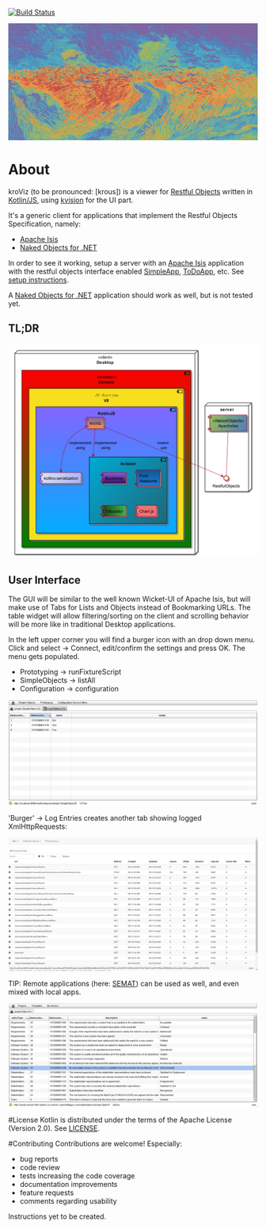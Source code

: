[![Build Status](https://travis-ci.com/joerg-rade/kroviz.svg?branch=master)](https://travis-ci.com/joerg-rade/kroviz.svg?branch=master)

![Preview](./images/WheatFieldWithCrows.png)
# About

kroViz (to be pronounced: [krous]) is a viewer for [Restful Objects](http://www.restfulobjects.org) written in [Kotlin/JS](https://github.com/JetBrains/kotlin/tree/master/js), using [kvision](https://rjaros.github.io/kvision) for the UI part. 

It's a generic client for applications that implement the Restful Objects Specification, namely:

* [Apache Isis](https://isis.apache.org/)
* [Naked Objects for .NET](http://nakedobjects.net/home/index.shtml)

In order to see it working, setup a server with an [Apache Isis](https://isis.apache.org/) application with the restful objects interface enabled 
[SimpleApp](https://github.com/apache/isis/tree/master/example/application/simpleapp), [ToDoApp](https://github.com/isisaddons/isis-app-todoapp), 
etc. See [setup instructions](./docs/BACKEND.md). 

A [Naked Objects for .NET](http://nakedobjects.net/home/index.shtml) application should work as well, but is not tested yet.

## TL;DR
![Preview](./images/arc-overview.png)

## User Interface

The GUI will be similar to the well known Wicket-UI of Apache Isis, but will make use of Tabs for Lists and Objects instead of Bookmarking URLs.
The table widget will allow filtering/sorting on the client and scrolling behavior will be more like in traditional Desktop applications.  

In the left upper corner you will find a burger icon with an drop down menu. Click and select -> Connect, edit/confirm the settings and press OK.
The menu gets populated. 

* Prototyping -> runFixtureScript
* SimpleObjects -> listAll
* Configuration -> configuration


![Preview](./images/SimpleObjects.png)

'Burger' -> Log Entries  creates another tab showing logged XmlHttpRequests:

![Preview2](./images/LogEntries.png)

TIP: Remote applications (here: [SEMAT](http://semat.ofbizian.com/)) can be used as well, and even mixed with local apps. 

![Remote Application](./images/SEMAT.png)

#License
Kotlin is distributed under the terms of the Apache License (Version 2.0). See [LICENSE](.LICENSE).

#Contributing
Contributions are welcome! Especially:
* bug reports
* code review
* tests increasing the code coverage
* documentation improvements
* feature requests
* comments regarding usability

Instructions yet to be created.

